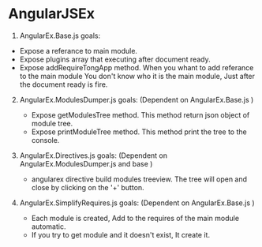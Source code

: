 AngularJSEx
===========

1. AngularEx.Base.js goals: 
  - Expose a referance to main module. 
  - Expose plugins array that executing after document ready.
  - Expose addRequireTongApp method. When you whant to add referance to the main module 
    You don't know who it is the main module, Just after the document ready is fire.

2. AngularEx.ModulesDumper.js goals: (Dependent on AngularEx.Base.js )
   - Expose getModulesTree method. This method return json object of module tree.
   - Expose printModuleTree method. This method print the tree to the console.

3. AngularEx.Directives.js goals: (Dependent on AngularEx.ModulesDumper.js and base )
   - angularex directive build modules treeview. The tree will open and close by clicking on the '+' button.

4. AngularEx.SimplifyRequires.js goals: (Dependent on AngularEx.Base.js )
   - Each module is created, Add to the requires of the main module automatic.
   - If you try to get module and it doesn't exist, It create it.
